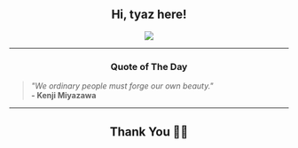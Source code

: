 <h2 align="center"> Hi, tyaz here!</h2>

<p align="center">
<a href="https://github.com/tyazx" alt="github streak"><img src="https://dvst-streak.herokuapp.com/?user=tyazx&theme=tokyonight&fire=DD472C"></a>
</p>

<hr>
<h3 align="center">Quote of The Day</h3>
<p align="center">
<blockquote>
<i>"We ordinary people must forge our own beauty."</i>
<br>
<b>- Kenji Miyazawa</b>
</blockquote>
</p>


<hr>
<h2 align="center">Thank You 🙏🏼</h2>
